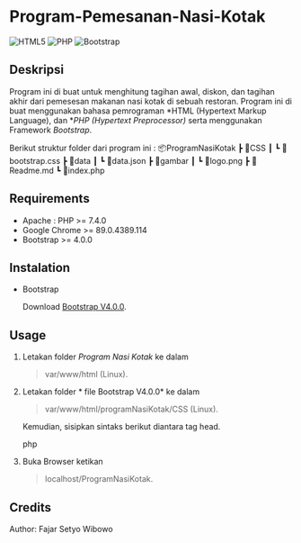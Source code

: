 # Program-Pemesanan-Nasi-Kotak

<img alt="HTML5" src="https://img.shields.io/badge/html5%20-%23E34F26.svg?&style=for-the-badge&logo=html5&logoColor=white"/> 
<img alt="PHP" src="https://img.shields.io/badge/php-%23777BB4.svg?&style=for-the-badge&logo=php&logoColor=white"/>
<img alt="Bootstrap" src="https://img.shields.io/badge/bootstrap%20-%23563D7C.svg?&style=for-the-badge&logo=bootstrap&logoColor=white"/>

## Deskripsi

Program ini di buat untuk menghitung tagihan awal, diskon, dan tagihan akhir dari pemesesan makanan nasi kotak di sebuah restoran.
Program ini di buat menggunakan bahasa pemrograman *HTML (Hypertext Markup Language), dan **PHP (Hypertext Preprocessor)* serta menggunakan Framework *Bootstrap*.

Berikut struktur folder dari program ini :
📦ProgramNasiKotak
┣ 📂CSS
┃ ┗ 📜bootstrap.css
┣ 📂data
┃ ┗ 📜data.json
┣ 📂gambar
┃ ┗ 📜logo.png
┣ 📜Readme.md
┗ 📜index.php

## Requirements

- Apache : PHP >= 7.4.0
- Google Chrome >= 89.0.4389.114
- Bootstrap >= 4.0.0

## Instalation

- Bootstrap

  Download [Bootstrap V4.0.0](https://getbootstrap.com/docs/4.0/getting-started/download/).

## Usage

1. Letakan folder *Program Nasi Kotak* ke dalam
   > var/www/html (Linux).
2. Letakan folder * file Bootstrap V4.0.0* ke dalam

   > var/www/html/programNasiKotak/CSS (Linux).

   Kemudian, sisipkan sintaks berikut diantara tag head.

   php
   <link rel="stylesheet" href="CSS/bootstrap.css">
   

3. Buka Browser ketikan
   > localhost/ProgramNasiKotak.

## Credits

Author: Fajar Setyo Wibowo
